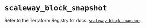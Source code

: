 # `scaleway_block_snapshot`

Refer to the Terraform Registry for docs: [`scaleway_block_snapshot`](https://registry.terraform.io/providers/scaleway/scaleway/2.49.0/docs/resources/block_snapshot).
